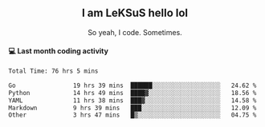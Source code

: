 <h2 align="center">I am LeKSuS hello lol</h2>
<p align="center">So yeah, I code. Sometimes.</p>

#### :computer: Last month coding activity
<!--START_SECTION:waka-->

```txt
Total Time: 76 hrs 5 mins

Go                19 hrs 39 mins  ██████░░░░░░░░░░░░░░░░░░░   24.62 %
Python            14 hrs 49 mins  ████▓░░░░░░░░░░░░░░░░░░░░   18.56 %
YAML              11 hrs 38 mins  ███▓░░░░░░░░░░░░░░░░░░░░░   14.58 %
Markdown          9 hrs 39 mins   ███░░░░░░░░░░░░░░░░░░░░░░   12.09 %
Other             3 hrs 47 mins   █▒░░░░░░░░░░░░░░░░░░░░░░░   04.75 %
```

<!--END_SECTION:waka-->
